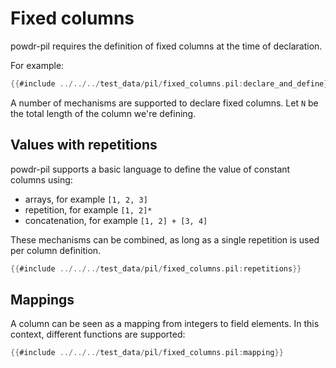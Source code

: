 # Fixed columns

powdr-pil requires the definition of fixed columns at the time of declaration.

For example:

```rust
{{#include ../../../test_data/pil/fixed_columns.pil:declare_and_define}}
```

A number of mechanisms are supported to declare fixed columns. Let `N` be the total length of the column we're defining.

## Values with repetitions

powdr-pil supports a basic language to define the value of constant columns using:
- arrays, for example `[1, 2, 3]`
- repetition, for example `[1, 2]*`
- concatenation, for example `[1, 2] + [3, 4]`

These mechanisms can be combined, as long as a single repetition is used per column definition.

```rust
{{#include ../../../test_data/pil/fixed_columns.pil:repetitions}}
```

## Mappings

A column can be seen as a mapping from integers to field elements. In this context, different functions are supported:

```rust
{{#include ../../../test_data/pil/fixed_columns.pil:mapping}}
```
